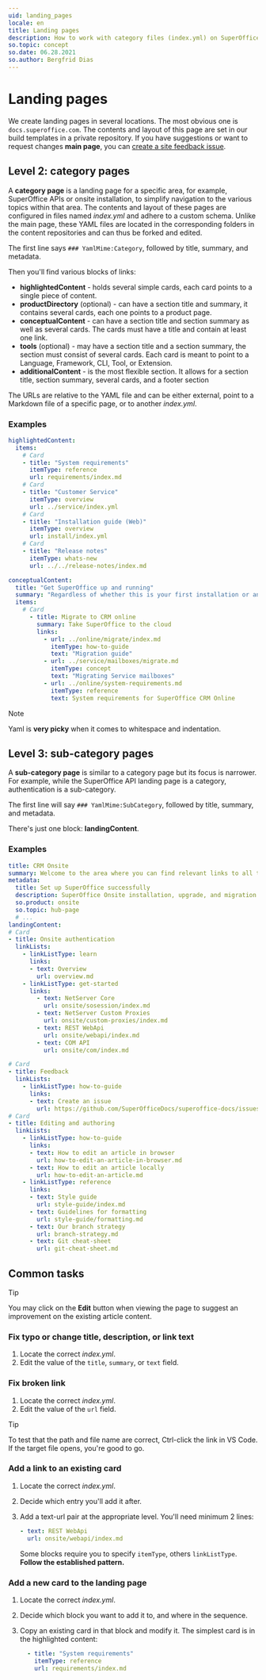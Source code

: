 ```yaml
---
uid: landing_pages
locale: en
title: Landing pages
description: How to work with category files (index.yml) on SuperOfficeDocs
so.topic: concept
so.date: 06.28.2021
so.author: Bergfrid Dias
---
```


# Landing pages

We create landing pages in several locations. The most obvious one is `docs.superoffice.com`. The contents and layout of this page are set in our build templates in a private repository. If you have suggestions or want to request changes **main page**, you can [create a site feedback issue][1].

## Level 2: category pages

A **category page** is a landing page for a specific area, for example, SuperOffice APIs or onsite installation, to simplify navigation to the various topics within that area. The contents and layout of these pages are configured in files named *index.yml* and adhere to a custom schema. Unlike the main page, these YAML files are located in the corresponding folders in the content repositories and can thus be forked and edited.

The first line says `### YamlMime:Category`, followed by title, summary, and metadata.

Then you'll find various blocks of links:

* **highlightedContent** - holds several simple cards, each card points to a single piece of content.
* **productDirectory** (optional) - can have a section title and summary, it contains several cards, each one points to a product page.
* **conceptualContent** - can have a section title and section summary as well as several cards. The cards must have a title and contain at least one link.
* **tools** (optional) - may have a section title and a section summary, the section must consist of several cards. Each card is meant to point to a Language, Framework, CLI, Tool, or Extension.
* **additionalContent** - is the most flexible section. It allows for a section title, section summary, several cards, and a footer section

The URLs are relative to the YAML file and can be either external, point to a Markdown file of a specific page, or to another *index.yml*.

### Examples

```yml
highlightedContent:
  items:
    # Card
    - title: "System requirements"
      itemType: reference
      url: requirements/index.md
    # Card
    - title: "Customer Service"
      itemType: overview
      url: ../service/index.yml
    # Card
    - title: "Installation guide (Web)"
      itemType: overview
      url: install/index.yml
    # Card
    - title: "Release notes"
      itemType: whats-new
      url: ../../release-notes/index.md
```

```yml
conceptualContent:
  title: "Get SuperOffice up and running"
  summary: "Regardless of whether this is your first installation or an upgrade, security is essential."
  items:
    # Card
      - title: Migrate to CRM online
        summary: Take SuperOffice to the cloud
        links:
          - url: ../online/migrate/index.md
            itemType: how-to-guide
            text: "Migration guide"
          - url: ../service/mailboxes/migrate.md
            itemType: concept
            text: "Migrating Service mailboxes"
          - url: ../online/system-requirements.md
            itemType: reference
            text: System requirements for SuperOffice CRM Online
```

> [!NOTE]
> Yaml is **very picky** when it comes to whitespace and indentation.

## Level 3: sub-category pages

A **sub-category page** is similar to a category page but its focus is narrower. For example, while the SuperOffice API landing page is a category, authentication is a sub-category.

The first line will say `### YamlMime:SubCategory`, followed by title, summary, and metadata.

There's just one block: **landingContent**.

### Examples

```yml
title: CRM Onsite
summary: Welcome to the area where you can find relevant links to all things related to installation, upgrade, and migration.
metadata:
  title: Set up SuperOffice successfully
  description: SuperOffice Onsite installation, upgrade, and migration.
  so.product: onsite
  so.topic: hub-page
  # ...
landingContent:
# Card
- title: Onsite authentication
  linkLists:
    - linkListType: learn
      links:
      - text: Overview
        url: overview.md
    - linkListType: get-started
      links:
        - text: NetServer Core
          url: onsite/sosession/index.md
        - text: NetServer Custom Proxies
          url: onsite/custom-proxies/index.md
        - text: REST WebApi
          url: onsite/webapi/index.md
        - text: COM API
          url: onsite/com/index.md
```

```yml
# Card
- title: Feedback
  linkLists:
    - linkListType: how-to-guide
      links:
      - text: Create an issue
        url: https://github.com/SuperOfficeDocs/superoffice-docs/issues
# Card
- title: Editing and authoring
  linkLists:
    - linkListType: how-to-guide
      links:
      - text: How to edit an article in browser
        url: how-to-edit-an-article-in-browser.md
      - text: How to edit an article locally
        url: how-to-edit-an-article.md
    - linkListType: reference
      links:
      - text: Style guide
        url: style-guide/index.md
      - text: Guidelines for formatting
        url: style-guide/formatting.md
      - text: Our branch strategy
        url: branch-strategy.md
      - text: Git cheat-sheet
        url: git-cheat-sheet.md
```

## Common tasks

> [!TIP]
> You may click on the **Edit** button when viewing the page to suggest an improvement on the existing article content.

### Fix typo or change title, description, or link text

1. Locate the correct *index.yml*.
2. Edit the value of the `title`, `summary`, or `text` field.

### Fix broken link

1. Locate the correct *index.yml*.
2. Edit the value of the `url` field.

> [!TIP]
> To test that the path and file name are correct, Ctrl-click the link in VS Code. If the target file opens, you're good to go.

### Add a link to an existing card

1. Locate the correct *index.yml*.
2. Decide which entry you'll add it after.
3. Add a text-url pair at the appropriate level. You'll need minimum 2 lines:

    ```yml
    - text: REST WebApi
      url: onsite/webapi/index.md
    ```

    Some blocks require you to specify `itemType`, others `linkListType`. **Follow the established pattern.**

### Add a new card to the landing page

1. Locate the correct *index.yml*.
2. Decide which block you want to add it to, and where in the sequence.
3. Copy an existing card in that block and modify it. The simplest card is in the highlighted content:

    ```yml
      - title: "System requirements"
        itemType: reference
        url: requirements/index.md
    ```

<!-- Referenced links -->
[1]: https://github.com/SuperOfficeDocs/feedback/issues/new?assignees=&labels=&template=improve-the-site.md&title=

<!-- Referenced images -->

